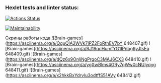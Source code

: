 ### Hexlet tests and linter status:
[![Actions Status](https://github.com/0o0com/frontend-project-44/actions/workflows/hexlet-check.yml/badge.svg)](https://github.com/0o0com/frontend-project-44/actions)

[![Maintainability](https://api.codeclimate.com/v1/badges/1470895d3d77f0349c87/maintainability)](https://codeclimate.com/github/0o0com/frontend-project-44/maintainability)

Скрины работы кода
![Brain-games](https://asciinema.org/a/QguQlA2WVk7lPZ2FoRthEV7bY 648407.gif)
![Brain-games](https://asciinema.org/a/RJ19qcHumfYG1IPnbg9yJtsEq 648409.gif)
![Brain-games](https://asciinema.org/a/dQz6x9OnljNgPrgoC3MAJ6CX3 648410.gif)
![Brain-games](https://asciinema.org/a/ygXwBlms4GRy7qWw0cNUIyqyg 648411.gif)
![Brain-games](https://asciinema.org/a/x2hkkBxYdrvlu3odtffS51AVy 648412.gif)           